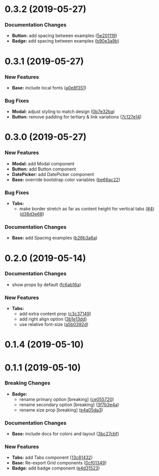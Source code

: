 # 0.3.2 (2019-05-27)

### Documentation Changes

* **Button:**  add spacing between examples ([5e201119](https://github.com/SynetoNet/compass-react/commit/5e20111950308e978b5e3cd5100898d6f97d3303))
* **Badge:**  add spacing between examples ([b90e3a9b](https://github.com/SynetoNet/compass-react/commit/b90e3a9b38f0e9873cbf43acc003e3e0c1654298))

# 0.3.1 (2019-05-27)

### New Features

* **Base:**  include local fonts ([a0e8f351](https://github.com/SynetoNet/compass-react/commit/a0e8f3512668e86590cf7232d2608d78c3da32cf))

### Bug Fixes

* **Modal:**  adjust styling to match design ([0b7e32ba](https://github.com/SynetoNet/compass-react/commit/0b7e32baa76efab1d5fbaf0be4d18b090d417f3f))
* **Button:**  remove padding for tertiary & link variations ([7c127e14](https://github.com/SynetoNet/compass-react/commit/7c127e14cf746d58e89cca4ec516a0ad0405f38a))

# 0.3.0 (2019-05-27)

### New Features

* **Modal:**  add Modal component
* **Button:**  add Button component
* **DatePicker:**  add DatePicker component
* **Base:**  override bootstrap color variables ([be66ac22](https://github.com/SynetoNet/compass-react/commit/be66ac22a96aeca56d4a1af8f811d51a5c767ece))

### Bug Fixes

* **Tabs:**
  *  make border stretch as far as content height for vertical tabs ([#4](https://github.com/SynetoNet/compass-react/pull/4)) ([d38d3e68](https://github.com/SynetoNet/compass-react/commit/d38d3e68855ea36007ac32708c7d95e5cc4d0161))

### Documentation Changes

* **Base:**  add Spacing examples ([b26b3a6a](https://github.com/SynetoNet/compass-react/commit/b26b3a6aabd98f7bc024e8832a3b8e5c5de1cb86))

# 0.2.0 (2019-05-14)

### Documentation Changes

*  show props by default ([fc6ab16a](https://github.com/SynetoNet/compass-react/commit/fc6ab16ae07bbbfad4bcc613571719e41ef0b6b6))

### New Features

* **Tabs:**
  *  add extra content prop ([c3c37149](https://github.com/SynetoNet/compass-react/commit/c3c3714975ca1b9e264cf46d43a5ce27de1872f6))
  *  add right align option ([3b1e13dd](https://github.com/SynetoNet/compass-react/commit/3b1e13dd927f133a86268879144e3f3f4bd59393))
  *  use relative font-size ([a5b0392d](https://github.com/SynetoNet/compass-react/commit/a5b0392d32826e8d556849e35af4b9cdf9d61df6))

# 0.1.4 (2019-05-10)

# 0.1.1 (2019-05-10)

### Breaking Changes

* **Badge:**
  *  rename primary option [breaking] ([ce055720](https://github.com/SynetoNet/compass-react/commit/ce055720bd4b09a734f072e163944c44a6f9e6e1))
  *  rename secondary option [breaking] ([3f7b3e4a](https://github.com/SynetoNet/compass-react/commit/3f7b3e4ae4e97f07bacd6810794a1eeee4d95915))
  *  rename size prop [breaking] ([e4a05da3](https://github.com/SynetoNet/compass-react/commit/e4a05da3ab888dcaff16d8545962ddbeb3a9cd19))

### Documentation Changes

* **Base:**  include docs for colors and layout ([3bc27cbf](https://github.com/SynetoNet/compass-react/commit/3bc27cbfdb9f21aadb47f92d9948346018f9a640))

### New Features

* **Tabs:**  add Tabs component ([13c81432](https://github.com/SynetoNet/compass-react/commit/13c81432476d8e788cb3789a877c6e833893f101))
* **Base:**  Re-export Grid components ([0cf01349](https://github.com/SynetoNet/compass-react/commit/0cf013492d4a844449c4408aa71e35ad68b6b7b3))
* **Badge:**  add badge component ([e4d31523](https://github.com/SynetoNet/compass-react/commit/e4d31523e0e7b17725362d390f86fa608b77f21d))
